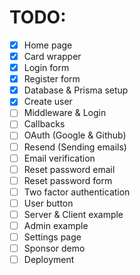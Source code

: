 # TODO:

- [x] Home page
- [x] Card wrapper
- [x] Login form
- [x] Register form
- [x] Database & Prisma setup
- [x] Create user
- [ ] Middleware & Login
- [ ] Callbacks
- [ ] OAuth (Google & Github)
- [ ] Resend (Sending emails)
- [ ] Email verification
- [ ] Reset password email
- [ ] Reset password form
- [ ] Two factor authentication
- [ ] User button
- [ ] Server & Client example
- [ ] Admin example
- [ ] Settings page
- [ ] Sponsor demo
- [ ] Deployment